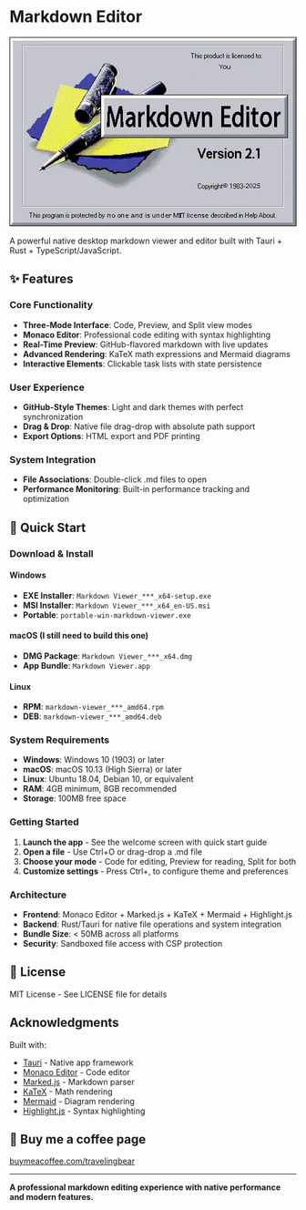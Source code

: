 # Markdown Editor

![Markdown Editor Splash Screen](SplashScreen.gif)

A powerful native desktop markdown viewer and editor built with Tauri + Rust + TypeScript/JavaScript.

## ✨ Features

### Core Functionality
- **Three-Mode Interface**: Code, Preview, and Split view modes
- **Monaco Editor**: Professional code editing with syntax highlighting
- **Real-Time Preview**: GitHub-flavored markdown with live updates
- **Advanced Rendering**: KaTeX math expressions and Mermaid diagrams
- **Interactive Elements**: Clickable task lists with state persistence

### User Experience
- **GitHub-Style Themes**: Light and dark themes with perfect synchronization
- **Drag & Drop**: Native file drag-drop with absolute path support
- **Export Options**: HTML export and PDF printing

### System Integration
- **File Associations**: Double-click .md files to open
- **Performance Monitoring**: Built-in performance tracking and optimization

## 🚀 Quick Start

### Download & Install

#### Windows
- **EXE Installer**: `Markdown Viewer_***_x64-setup.exe`
- **MSI Installer**: `Markdown Viewer_***_x64_en-US.msi`
- **Portable**: `portable-win-markdown-viewer.exe`

#### macOS (I still need to build this one)
- **DMG Package**: `Markdown Viewer_***_x64.dmg`
- **App Bundle**: `Markdown Viewer.app`

#### Linux
- **RPM**: `markdown-viewer_***_amd64.rpm`
- **DEB**: `markdown-viewer_***_amd64.deb`

### System Requirements
- **Windows**: Windows 10 (1903) or later
- **macOS**: macOS 10.13 (High Sierra) or later
- **Linux**: Ubuntu 18.04, Debian 10, or equivalent
- **RAM**: 4GB minimum, 8GB recommended
- **Storage**: 100MB free space

### Getting Started
1. **Launch the app** - See the welcome screen with quick start guide
2. **Open a file** - Use Ctrl+O or drag-drop a .md file
3. **Choose your mode** - Code for editing, Preview for reading, Split for both
4. **Customize settings** - Press Ctrl+, to configure theme and preferences

### Architecture
- **Frontend**: Monaco Editor + Marked.js + KaTeX + Mermaid + Highlight.js
- **Backend**: Rust/Tauri for native file operations and system integration
- **Bundle Size**: < 50MB across all platforms
- **Security**: Sandboxed file access with CSP protection

## 📄 License

MIT License - See LICENSE file for details

## Acknowledgments

Built with:
- [Tauri](https://tauri.app/) - Native app framework
- [Monaco Editor](https://microsoft.github.io/monaco-editor/) - Code editor
- [Marked.js](https://marked.js.org/) - Markdown parser
- [KaTeX](https://katex.org/) - Math rendering
- [Mermaid](https://mermaid.js.org/) - Diagram rendering
- [Highlight.js](https://highlightjs.org/) - Syntax highlighting

## 🙏 Buy me a coffee page

[buymeacoffee.com/travelingbear](https://buymeacoffee.com/travelingbear)

---

**A professional markdown editing experience with native performance and modern features.**

